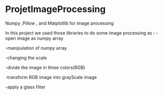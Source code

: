 # ProjetImageProcessing
Numpy ,Pillow , and Matplotlib for image processing

In this project we used those libraries to do some image processing as : 
-open image as numpy array	

-manipulation of numpy array

-changing the scale 

-divide the image in three colors(RGB) 

-transform RGB image into grayScale image

-apply a glass filter 
